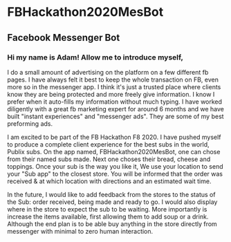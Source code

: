 # FBHackathon2020MesBot

<h2>Facebook Messenger Bot</h2>

<h3>Hi my name is Adam! Allow me to introduce myself,</h3>

I do a small amount of advertising on the platform on a few different fb pages. I have always felt it best to keep the whole transaction on FB, even more so in the messenger app. I think it's just a trusted place where clients know they are being protected and more freely give information. I know I prefer when it auto-fills my information without much typing. I have worked diligently with a great fb marketing expert for around 6 months and we have built "instant experiences" and "messenger ads". They are some of my best preforming ads. 

I am excited to be part of the FB Hackathon F8 2020. I have pushed myself to produce a complete client experience for the best subs in the world, Publix subs. On the app named, FBHackathon2020MesBot, one can chose from their named subs made. Next one choses their bread, cheese and toppings. Once your sub is the way you like it, We use your location to send your "Sub app" to the closest store. You will be informed that the order was received & at which location with directions and an estimated wait time.

In the future, I would like to add feedback from the stores to the status of the Sub: order received, being made and ready to go. I would also display where in the store to expect the sub to be waiting. More importantly is increase the items available, first allowing them to add soup or a drink. Although the end plan is to be able buy anything in the store directly from messenger with minimal to zero human interaction.
